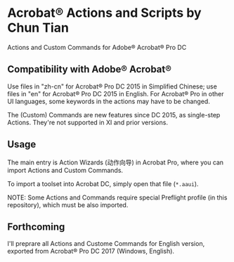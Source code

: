 # Acrobat® Actions and Scripts by Chun Tian

Actions and Custom Commands for Adobe® Acrobat® Pro DC

## Compatibility with Adobe® Acrobat®

Use files in "zh-cn" for Acrobat® Pro DC 2015 in Simplified Chinese; use files in "en" for Acrobat® Pro DC 2015 in English. For Acrobat® Pro in other UI languages, some keywords in the actions may have to be changed.

The (Custom) Commands are new features since DC 2015, as single-step Actions. They're not supported in XI and prior versions.

## Usage

The main entry is Action Wizards (动作向导) in Acrobat Pro, where you can import Actions and Custom Commands.

To import a toolset into Acrobat DC, simply open that file (`*.aaui`).

NOTE: Some Actions and Commands require special Preflight profile (in this repository), which must be also imported.

## Forthcoming

I'll preprare all Actions and Custome Commands for English version, exported from Acrobat® Pro DC 2017 (Windows, English).
